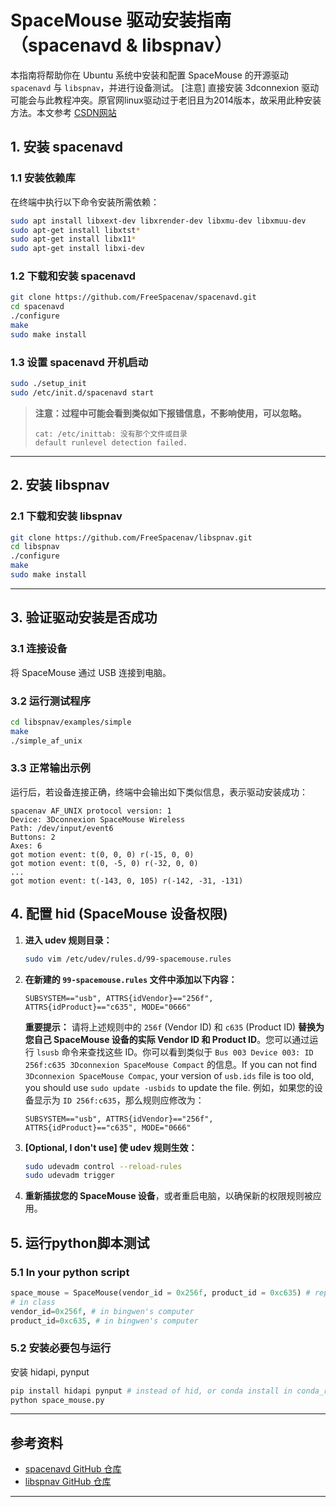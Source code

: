 
# SpaceMouse 驱动安装指南（spacenavd & libspnav）

本指南将帮助你在 Ubuntu 系统中安装和配置 SpaceMouse 的开源驱动 `spacenavd` 与 `libspnav`，并进行设备测试。 
[注意] 直接安装 3dconnexion 驱动可能会与此教程冲突。原官网linux驱动过于老旧且为2014版本，故采用此种安装方法。本文参考 [CSDN网站](https://blog.csdn.net/qq_40081208/article/details/137675822)

## 1. 安装 spacenavd

### 1.1 安装依赖库

在终端中执行以下命令安装所需依赖：

```bash
sudo apt install libxext-dev libxrender-dev libxmu-dev libxmuu-dev
sudo apt-get install libxtst*
sudo apt-get install libx11*
sudo apt-get install libxi-dev
```

### 1.2 下载和安装 spacenavd

```bash
git clone https://github.com/FreeSpacenav/spacenavd.git
cd spacenavd
./configure
make
sudo make install
```

### 1.3 设置 spacenavd 开机启动

```bash
sudo ./setup_init
sudo /etc/init.d/spacenavd start
```

> **注意：过程中可能会看到类似如下报错信息，不影响使用，可以忽略。**
>
> ```
> cat: /etc/inittab: 没有那个文件或目录
> default runlevel detection failed.
> ```

---

## 2. 安装 libspnav

### 2.1 下载和安装 libspnav

```bash
git clone https://github.com/FreeSpacenav/libspnav.git
cd libspnav
./configure
make
sudo make install
```

---

## 3. 验证驱动安装是否成功

### 3.1 连接设备

将 SpaceMouse 通过 USB 连接到电脑。

### 3.2 运行测试程序

```bash
cd libspnav/examples/simple
make
./simple_af_unix
```

### 3.3 正常输出示例

运行后，若设备连接正确，终端中会输出如下类似信息，表示驱动安装成功：

```
spacenav AF_UNIX protocol version: 1
Device: 3Dconnexion SpaceMouse Wireless
Path: /dev/input/event6
Buttons: 2
Axes: 6
got motion event: t(0, 0, 0) r(-15, 0, 0)
got motion event: t(0, -5, 0) r(-32, 0, 0)
...
got motion event: t(-143, 0, 105) r(-142, -31, -131)
```


## 4. 配置 hid (SpaceMouse 设备权限)

1.  **进入 udev 规则目录：**
    ```bash
    sudo vim /etc/udev/rules.d/99-spacemouse.rules
    ```

2.  **在新建的 `99-spacemouse.rules` 文件中添加以下内容：**
    ```udev
    SUBSYSTEM=="usb", ATTRS{idVendor}=="256f", ATTRS{idProduct}=="c635", MODE="0666"
    ```
    **重要提示：**
    请将上述规则中的 `256f` (Vendor ID) 和 `c635` (Product ID) **替换为您自己 SpaceMouse 设备的实际 Vendor ID 和 Product ID**。您可以通过运行 `lsusb` 命令来查找这些 ID。你可以看到类似于 `Bus 003 Device 003: ID 256f:c635 3Dconnexion SpaceMouse Compact` 的信息。If you can not find `3Dconnexion SpaceMouse Compac`, your version of `usb.ids` file is too old, you should use `sudo update -usbids` to update the file. 例如，如果您的设备显示为 `ID 256f:c635`，那么规则应修改为：
    ```udev
    SUBSYSTEM=="usb", ATTRS{idVendor}=="256f", ATTRS{idProduct}=="c635", MODE="0666"
    ```

3.  **[Optional, I don't use] 使 udev 规则生效：**
    ```bash
    sudo udevadm control --reload-rules
    sudo udevadm trigger
    ```

4.  **重新插拔您的 SpaceMouse 设备**，或者重启电脑，以确保新的权限规则被应用。


## 5. 运行python脚本测试

### 5.1 In your python script
```python
space_mouse = SpaceMouse(vendor_id = 0x256f, product_id = 0xc635) # replace it with your own id.
# in class
vendor_id=0x256f, # in bingwen's computer
product_id=0xc635, # in bingwen's computer
```

### 5.2 安装必要包与运行
安装 hidapi, pynput
```bash
pip install hidapi pynput # instead of hid, or conda install in conda_ros # sudo apt install libudev0, if you cant find libudev.so.0.
python space_mouse.py
```

---

## 参考资料

- [spacenavd GitHub 仓库](https://github.com/FreeSpacenav/spacenavd)
- [libspnav GitHub 仓库](https://github.com/FreeSpacenav/libspnav)

---
